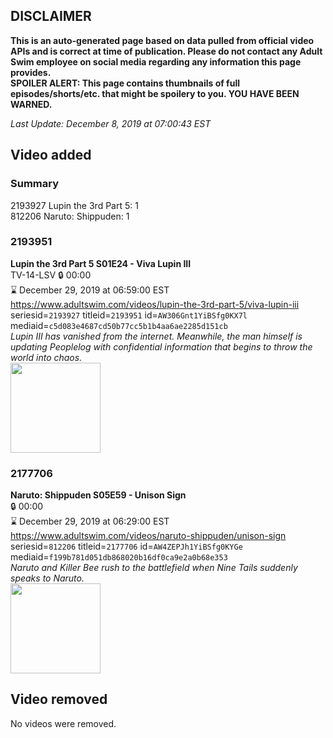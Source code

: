 ## DISCLAIMER
**This is an auto-generated page based on data pulled from official video APIs and is correct at time of publication. Please do not contact any Adult Swim employee on social media regarding any information this page provides.**  
**SPOILER ALERT: This page contains thumbnails of full episodes/shorts/etc. that might be spoilery to you. YOU HAVE BEEN WARNED.**  

_Last Update: December 8, 2019 at 07:00:43 EST_
## Video added
### Summary
2193927 Lupin the 3rd Part 5: 1  
812206 Naruto: Shippuden: 1  
### 2193951
**Lupin the 3rd Part 5 S01E24 - Viva Lupin III**  
TV-14-LSV 🔒 00:00  
⌛ December 29, 2019 at 06:59:00 EST  
https://www.adultswim.com/videos/lupin-the-3rd-part-5/viva-lupin-iii  
seriesid=`2193927` titleid=`2193951` id=`AW306Gnt1YiBSfg0KX7l` mediaid=`c5d083e4687cd50b77cc5b1b4aa6ae2285d151cb`  
_Lupin III has vanished from the internet. Meanwhile, the man himself is updating Peoplelog with confidential information that begins to throw the world into chaos._  
<a href="https://media.cdn.adultswim.com/uploads/20191022/thumbnails/2_1910221518482-lupinthe3rdpt5_024.jpg"><img src="https://media.cdn.adultswim.com/uploads/20191022/thumbnails/2_1910221518482-lupinthe3rdpt5_024.jpg" height="144px" /></a>
### 2177706
**Naruto: Shippuden S05E59 - Unison Sign**  
 🔒 00:00  
⌛ December 29, 2019 at 06:29:00 EST  
https://www.adultswim.com/videos/naruto-shippuden/unison-sign  
seriesid=`812206` titleid=`2177706` id=`AW4ZEPJh1YiBSfg0KYGe` mediaid=`f199b781d051db868020b16df0ca9e2a0b68e353`  
_Naruto and Killer Bee rush to the battlefield when Nine Tails suddenly speaks to Naruto._  
<a href="https://media.cdn.adultswim.com/uploads/20191029/thumbnails/2_1910291549270-narutoshippuden_277.jpg"><img src="https://media.cdn.adultswim.com/uploads/20191029/thumbnails/2_1910291549270-narutoshippuden_277.jpg" height="144px" /></a>
## Video removed
No videos were removed.  

